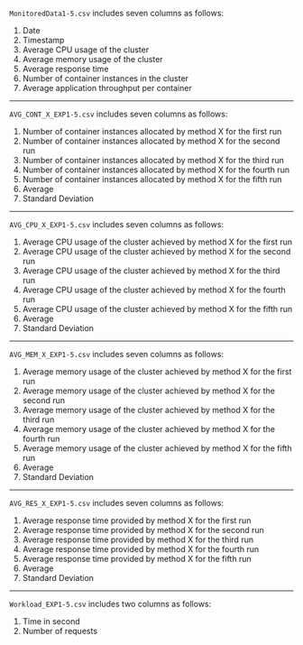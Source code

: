 `MonitoredData1-5.csv` includes seven columns as follows:
1. Date
2. Timestamp
3. Average CPU usage of the cluster
4. Average memory usage of the cluster
5. Average response time
6. Number of container instances in the cluster
7. Average application throughput per container
***
`AVG_CONT_X_EXP1-5.csv` includes seven columns as follows:
1. Number of container instances allocated by method X for the first run
2. Number of container instances allocated by method X for the second run
3. Number of container instances allocated by method X for the third run
4. Number of container instances allocated by method X for the fourth run
5. Number of container instances allocated by method X for the fifth run
6. Average
7. Standard Deviation
***
`AVG_CPU_X_EXP1-5.csv` includes seven columns as follows:
1. Average CPU usage of the cluster achieved by method X for the first run
2. Average CPU usage of the cluster achieved by method X for the second run
3. Average CPU usage of the cluster achieved by method X for the third run
4. Average CPU usage of the cluster achieved by method X for the fourth run
5. Average CPU usage of the cluster achieved by method X for the fifth run
6. Average
7. Standard Deviation
***
`AVG_MEM_X_EXP1-5.csv` includes seven columns as follows:
1. Average memory usage of the cluster achieved by method X for the first run
2. Average memory usage of the cluster achieved by method X for the second run
3. Average memory usage of the cluster achieved by method X for the third run
4. Average memory usage of the cluster achieved by method X for the fourth run
5. Average memory usage of the cluster achieved by method X for the fifth run
6. Average
7. Standard Deviation
***
`AVG_RES_X_EXP1-5.csv` includes seven columns as follows:
1. Average response time provided by method X for the first run
2. Average response time provided by method X for the second run
3. Average response time provided by method X for the third run
4. Average response time provided by method X for the fourth run
5. Average response time provided by method X for the fifth run
6. Average
7. Standard Deviation
***
`Workload_EXP1-5.csv` includes two columns as follows:
1. Time in second
2. Number of requests 


